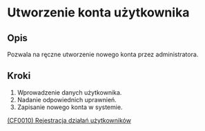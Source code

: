 # Utworzenie konta użytkownika

## Opis
Pozwala na ręczne utworzenie nowego konta przez administratora.

## Kroki
1. Wprowadzenie danych użytkownika.
2. Nadanie odpowiednich uprawnień.
3. Zapisanie nowego konta w systemie.

[(CF0010) Rejestracja działań użytkowników](../../../3.wizja.systemu/3.3.cechy.funkcjonalne/CF00010.md)